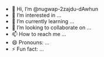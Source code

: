 - 👋 Hi, I’m @nugwap-2zajdu-dAwhun
- 👀 I’m interested in ...
- 🌱 I’m currently learning ...
- 💞️ I’m looking to collaborate on ...
- 📫 How to reach me ...
- 😄 Pronouns: ...
- ⚡ Fun fact: ...

<!---
nugwap-2zajdu-dAwhun/nugwap-2zajdu-dAwhun is a ✨ special ✨ repository because its `README.md` (this file) appears on your GitHub profile.
You can click the Preview link to take a look at your changes.
--->

